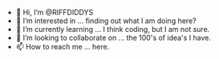 - 👋 Hi, I’m @RIFFDIDDYS
- 👀 I’m interested in ... finding out what I am doing here?
- 🌱 I’m currently learning ... I think coding, but I am not sure.
- 💞️ I’m looking to collaborate on ... the 100's of idea's I have.
- 📫 How to reach me ... here.
